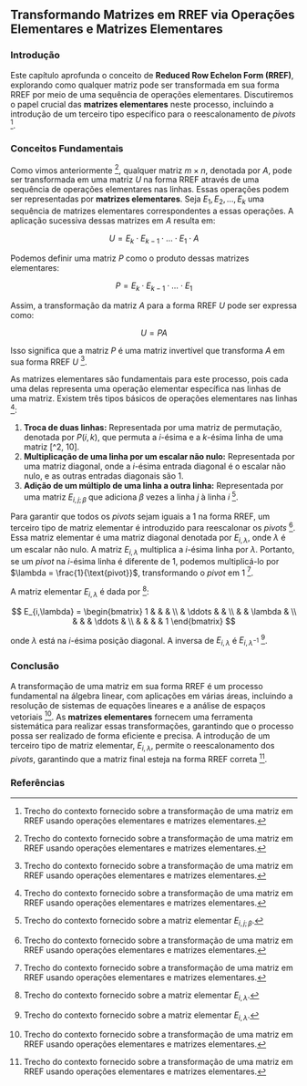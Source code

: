 ## Transformando Matrizes em RREF via Operações Elementares e Matrizes Elementares

### Introdução
Este capítulo aprofunda o conceito de **Reduced Row Echelon Form (RREF)**, explorando como qualquer matriz pode ser transformada em sua forma RREF por meio de uma sequência de operações elementares. Discutiremos o papel crucial das **matrizes elementares** neste processo, incluindo a introdução de um terceiro tipo específico para o reescalonamento de *pivots* [^2].

### Conceitos Fundamentais

Como vimos anteriormente [^2], qualquer matriz $m \times n$, denotada por $A$, pode ser transformada em uma matriz $U$ na forma RREF através de uma sequência de operações elementares nas linhas. Essas operações podem ser representadas por **matrizes elementares**. Seja $E_1, E_2, \dots, E_k$ uma sequência de matrizes elementares correspondentes a essas operações. A aplicação sucessiva dessas matrizes em $A$ resulta em:

$$U = E_k \cdot E_{k-1} \cdot \dots \cdot E_1 \cdot A$$

Podemos definir uma matriz $P$ como o produto dessas matrizes elementares:

$$P = E_k \cdot E_{k-1} \cdot \dots \cdot E_1$$

Assim, a transformação da matriz $A$ para a forma RREF $U$ pode ser expressa como:

$$U = PA$$

Isso significa que a matriz $P$ é uma matriz invertível que transforma $A$ em sua forma RREF $U$ [^2].

As matrizes elementares são fundamentais para este processo, pois cada uma delas representa uma operação elementar específica nas linhas de uma matriz. Existem três tipos básicos de operações elementares nas linhas [^2]:

1.  **Troca de duas linhas:** Representada por uma matriz de permutação, denotada por $P(i,k)$, que permuta a $i$-ésima e a $k$-ésima linha de uma matriz [^2, 10].
2.  **Multiplicação de uma linha por um escalar não nulo:** Representada por uma matriz diagonal, onde a $i$-ésima entrada diagonal é o escalar não nulo, e as outras entradas diagonais são 1.
3.  **Adição de um múltiplo de uma linha a outra linha:** Representada por uma matriz $E_{i,j;\beta}$ que adiciona $\beta$ vezes a linha $j$ à linha $i$ [^11].

Para garantir que todos os *pivots* sejam iguais a 1 na forma RREF, um terceiro tipo de matriz elementar é introduzido para reescalonar os *pivots* [^2]. Essa matriz elementar é uma matriz diagonal denotada por $E_{i,\lambda}$, onde $\lambda$ é um escalar não nulo. A matriz $E_{i,\lambda}$ multiplica a $i$-ésima linha por $\lambda$. Portanto, se um *pivot* na $i$-ésima linha é diferente de 1, podemos multiplicá-lo por $\lambda = \frac{1}{\text{pivot}}$, transformando o *pivot* em 1 [^2].

A matriz elementar $E_{i,\lambda}$ é dada por [^45]:

$$
E_{i,\lambda} = \begin{bmatrix}
1 & & & \\
& \ddots & & \\
& & \lambda & \\
& & & \ddots & \\
& & & & 1
\end{bmatrix}
$$

onde $\lambda$ está na $i$-ésima posição diagonal. A inversa de $E_{i,\lambda}$ é $E_{i,\lambda^{-1}}$ [^45].

### Conclusão

A transformação de uma matriz em sua forma RREF é um processo fundamental na álgebra linear, com aplicações em várias áreas, incluindo a resolução de sistemas de equações lineares e a análise de espaços vetoriais [^2]. As **matrizes elementares** fornecem uma ferramenta sistemática para realizar essas transformações, garantindo que o processo possa ser realizado de forma eficiente e precisa. A introdução de um terceiro tipo de matriz elementar, $E_{i,\lambda}$, permite o reescalonamento dos *pivots*, garantindo que a matriz final esteja na forma RREF correta [^2].

### Referências
[^2]: Trecho do contexto fornecido sobre a transformação de uma matriz em RREF usando operações elementares e matrizes elementares.
[^10]: Trecho do contexto fornecido sobre a matriz de permutação P(i,k).
[^11]: Trecho do contexto fornecido sobre a matriz elementar $E_{i,j;\beta}$.
[^45]: Trecho do contexto fornecido sobre a matriz elementar $E_{i,\lambda}$.
<!-- END -->